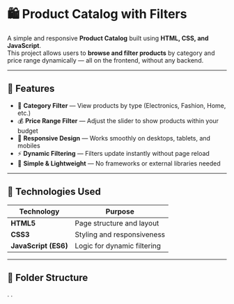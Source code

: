 # 🛍️ Product Catalog with Filters

A simple and responsive **Product Catalog** built using **HTML, CSS, and JavaScript**.  
This project allows users to **browse and filter products** by category and price range dynamically — all on the frontend, without any backend.

---

## 🚀 Features

- 🧩 **Category Filter** — View products by type (Electronics, Fashion, Home, etc.)
- 💰 **Price Range Filter** — Adjust the slider to show products within your budget
- 🎨 **Responsive Design** — Works smoothly on desktops, tablets, and mobiles
- ⚡ **Dynamic Filtering** — Filters update instantly without page reload
- 🧱 **Simple & Lightweight** — No frameworks or external libraries needed

---

## 🧰 Technologies Used

| Technology | Purpose |
|-------------|----------|
| **HTML5** | Page structure and layout |
| **CSS3** | Styling and responsiveness |
| **JavaScript (ES6)** | Logic for dynamic filtering |

---

## 📁 Folder Structure

.
.

